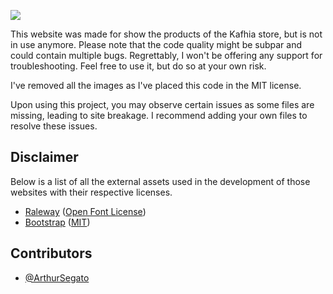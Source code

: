 <a href="https://donate.stripe.com/7sI29F4lo7Pt80g28a"><img src="https://img.shields.io/badge/Donate-Stripe-ff4757"></a>

This website was made for show the products of the Kafhia store, but is not in use anymore. Please note that the code quality might be subpar and could contain multiple bugs. Regrettably, I won't be offering any support for troubleshooting. Feel free to use it, but do so at your own risk.

I've removed all the images as I've placed this code in the MIT license.

Upon using this project, you may observe certain issues as some files are missing, leading to site breakage. I recommend adding your own files to resolve these issues.

## Disclaimer

Below is a list of all the external assets used in the development of those websites with their respective licenses.

- [Raleway](https://fonts.google.com/specimen/Raleway) ([Open Font License](https://scripts.sil.org/cms/scripts/page.php?site_id=nrsi&id=OFL))
- [Bootstrap](https://getbootstrap.com/) ([MIT](https://github.com/twbs/bootstrap/blob/main/LICENSE))

## Contributors

- [@ArthurSegato](https://github.com/ArthurSegato)
